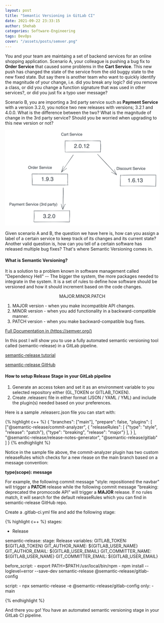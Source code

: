```yaml
---
layout: post
title: "Semantic Versioning in GitLab CI"
date: 2021-09-22 23:33:15
author: Shehab
categories: Software-Engineering
tags: DevOps
cover: "/assets/posts/semver.png"
---
```


You and your team are maintaing a set of backend services for an online shopping application. Scenario A, your colleague is pushing a bug fix to <strong>Order Service</strong> that caused some problems in the <strong>Cart Service</strong>. This new push has changed the state of the service from the old buggy state to the new fixed state. But say there is another team who want to quickly identify the magnitude of your change, i.e. did you break any logic? did you remove a class, or did you change a function signature that was used in other services?, or did you just fix a typo user message?

Scenario B, you are importing a 3rd party service such as <strong>Payment Service</strong> with a version 3.2.0, you notice two new releases with versions; 3.2.1 and 4.0.0. What is the difference between the two? What is the magnitude of change in the 3rd party service? Should you be worried when upgrading to this new version or not?

<p align="center"><img src="/assets/posts/service-versions.png"></p>

Given scenario A and B, the question we have here is, how can you assign a label of a certain service to keep track of its changes and its current state? Another valid question is, how can you tell of a certain software has released multiple bug fixes? 
That's where Semantic Versioning comes in.

<h4>What is Semantic Versioning?</h4>

It is a solution to a problem known in software management called "Dependency Hell" -- The bigger the system, the more packages needed to integrate in the system. It is a set of rules to define how software should be versioned and how it should increment based on the code changes.

<p align="center">MAJOR.MINOR.PATCH</p>

1. MAJOR version - when you make incompatible API changes.
2. MINOR version - when you add functionality in a backward-compatible manner.
3. PATCH version - when you make backward-compatible bug fixes.

<p><a href="https://semver.org/" target="_blank">Full Documentation in (https://semver.org/)</a></p>

In this post I will show you to use a fully automated semantic versioning tool called (semantic-release) in a GitLab pipeline.

<p><a href="https://semantic-release.gitbook.io/semantic-release/" target="_blank">semantic-release tutorial</a></p>

<p><a href="https://github.com/semantic-release/semantic-release" target="_blank">semantic-release GitHub</a></p>

<h4>How to setup Release Stage in your GitLab pipeline</h4>

<ol>
    <li>Generate an access token and set it as an environment variable to you selected repository either (GL_TOKEN or GITLAB_TOKEN).</li>
    <li>Create .releaserc file in either format (JSON / YAML / YML) and include the plugin(s) needed based on your preferences.</li>
</ol>

Here is a sample .releaserc.json file you can start with:

{% highlight c++ %}
{
  "branches": ["main"],
  "prepare": false,
  "plugins": [
    ["@semantic-release/commit-analyzer",
      { 
        "releaseRules": [
          {"type": "style", "release": "patch"},
          {"type": "breaking", "release": "major"} 
        ],
      }
    ],
  "@semantic-release/release-notes-generator",
  "@semantic-release/gitlab"
  ]
}
{% endhighlight %}

Notice in the sample file above, the commit-analyzer plugin has two custom releaseRules which checks for a new rlease on the main branch based on a message convention: 

<strong>type(scope): message</strong>

For example, the following commit message "style: repositioned the navbar" will trigger a <strong>PATCH</strong> release while the following commit message "breaking: deprecated the promocode API" will trigger a <strong>MAJOR</strong> release. If no rules match, it will search for the default releaseRules which you can find in semantic-release GitHub repo.

Create a .gitlab-ci.yml file and add the following stage:

{% highlight c++ %}
stages:
- Release

semantic-release:
  stage: Release
  variables:
    GITLAB_TOKEN: ${GITLAB_TOKEN}
    GIT_AUTHOR_NAME: ${GITLAB_USER_NAME}
    GIT_AUTHOR_EMAIL: ${GITLAB_USER_EMAIL}
    GIT_COMMITTER_NAME: ${GITLAB_USER_NAME}
    GIT_COMMITTER_EMAIL: ${GITLAB_USER_EMAIL}

  before_script:
    - export PATH=$PATH:/usr/local/bin/npm
    - npm install --loglevel=error --save-dev semantic-release @semantic-release/gitlab-config

  script:
    - npx semantic-release -e @semantic-release/gitlab-config
  only: 
    - main

{% endhighlight %}

And there you go! You have an automated semantic versioning stage in your GitLab CI pipeline. 

